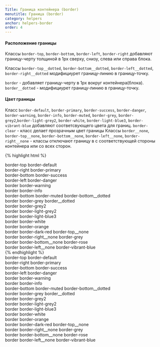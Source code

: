 ```yaml
---
Title: Граница контейнера (border)
menutitle: Граница (border)
category: helpers
anchor: helpers-border
order: 4
---
```


#### Расположение границы
Классы `border-top`, `border-bottom`, `border-left`, `border-right` добавляют границу-черту толщиной в 1px сверху, снизу, слева или справа блока. 

Классы `border-top__dotted`, `border-bottom__dotted`, `border-left__dotted`, `border-right__dotted` модифициурет границу-линию в границу-точку. 

`border` - добавляет границу-черту в 1px вокруг контейнера(блока). `border__dotted` - модифициурет границу-линию в границу-точку.

#### Цвет границы
Класс `border-default`, `border-primary`, `border-success`, `border-danger`, `border-warning`, `border-info`, `border-muted`, `border-grey`, `border-grey2`,`border-light-grey2`, `border-white`, `border-light-blue3`, `border-vibrant-blue` добавляют соответсвующего цвета для границ. 
`border-clear` - класс делает прозрачным цвет границы
Классы `border__none`, `border-top__none`, `border-bottom__none`, `border-left__none`, `border-right__none` - классы отключают границу в с соответствующей стороны контейнера или со всех сторон.

{% highlight html %}
  <div class="border-top border-default">border-top border-default</div>
  <div class="border-right border-primary">border-right border-primary</div>
  <div class="border-bottom border-success">border-bottom border-success</div>
  <div class="border-left border-danger">border-left border-danger</div>
  <div class="border border-warning">border border-warning</div>
  <div class="border border-info">border border-info</div>
  <div class="border-bottom border-muted border-bottom__dotted">border-bottom border-muted border-bottom__dotted</div>
  <div class="border border-grey border__dotted">border border-grey border__dotted</div>
  <div class="border border-grey2">border border-grey2</div>
  <div class="border border-light-grey2">border border-light-grey2</div>
  <div class="border border-light-blue3">border border-light-blue3</div>
  <div class="border border-white">border border-white</div>
  <div class="border border-orange">border border-orange</div>
  <div class="border border-dark-red border-top__none">border border-dark-red border-top__none</div>
  <div class="border border-right__none border-grey">border border-right__none border-grey</div>
  <div class="border border-bottom__none border-rose">border border-bottom__none border-rose</div>
  <div class="border border-left__none border-vibrant-blue">border border-left__none border-vibrant-blue</div>
{% endhighlight %}
<div class="bs-docs-example">
  <div class="border-top border-default mb-10">border-top border-default</div>
  <div class="border-right border-primary mb-10">border-right border-primary</div>
  <div class="border-bottom border-success mb-10">border-bottom border-success</div>
  <div class="border-left border-danger mb-10">border-left border-danger</div>
  <div class="border border-warning mb-10">border border-warning</div>
  <div class="border border-info mb-10">border border-info</div>
  <div class="border-bottom border-muted border-bottom__dotted mb-10">border-bottom border-muted border-bottom__dotted</div>
  <div class="border border-grey border__dotted mb-10">border border-grey border__dotted</div>
  <div class="border border-grey2 mb-10">border border-grey2</div>
  <div class="border border-light-grey2 mb-10">border border-light-grey2</div>
  <div class="border border-light-blue3 mb-10">border border-light-blue3</div>
  <div class="border border-white mb-10">border border-white</div>
  <div class="border border-orange mb-10">border border-orange</div>
  <div class="border border-dark-red border-top__none mb-10">border border-dark-red border-top__none</div>
  <div class="border border-right__none border-grey mb-10">border border-right__none border-grey</div>
  <div class="border border-bottom__none border-rose mb-10">border border-bottom__none border-rose</div>
  <div class="border border-left__none border-vibrant-blue mb-10">border border-left__none border-vibrant-blue</div>
</div>
